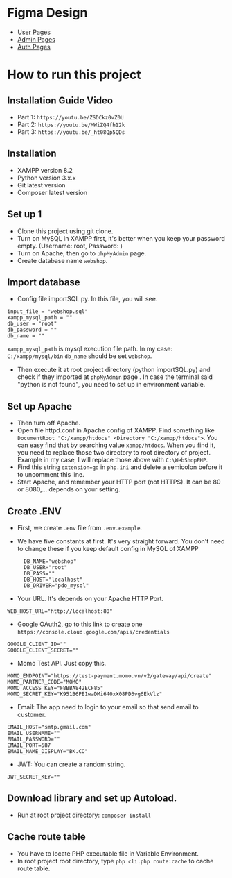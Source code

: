 # Figma Design
- [User Pages](https://www.figma.com/design/WODTtcywtbgvfuzAwmd2iM/E-commerce-Website-Template-(Freebie)-(Community)?node-id=35-740&node-type=frame&t=SJUYJyWysxygRbV3-0)
- [Admin Pages](https://www.figma.com/design/Mh1T28FboLOfH7G6y18EQy/BankDash---Dashboard-UI-Kit---Admin-Template-Dashboard---Admin-Dashboard-(Community)?node-id=0-1&node-type=canvas&t=Rp7bfVyYpO4D3MAV-0)
- [Auth Pages](https://www.figma.com/design/T2ZDdG49DDs84t1zQhVH9e/Login-Page-Perfect-UI-(Freebie)-(Community)?node-id=8-2&node-type=canvas&t=H006bWqCuyjbcCTz-0)


# How to run this project


## Installation Guide Video
- Part 1: `https://youtu.be/ZSDCkz0vZ0U`
- Part 2: `https://youtu.be/MWiZQ4fh12k`
- Part 3: `https://youtu.be/_ht08Qp5QDs`


## Installation
- XAMPP version 8.2 
- Python version 3.x.x 
- Git latest version
- Composer latest version

## Set up 1
- Clone this project using git clone.
- Turn on MySQL in XAMPP first, it's better when you keep your password empty. (Username: root, Password: )
- Turn on Apache, then go to `phpMyAdmin` page.
- Create database name `webshop`.


## Import database
- Config file importSQL.py. In this file, you will see.
```
input_file = "webshop.sql"
xampp_mysql_path = "" 
db_user = "root"  
db_password = ""  
db_name = ""
```
`xampp_mysql_path` is mysql execution file path. In my case: `C:/xampp/mysql/bin`
`db_name` should be set `webshop`.
- Then execute it at root project directory (python importSQL.py) and check if they imported at `phpMyAdmin` page . In case the terminal said "python is not found", you need to set up in environment variable.

## Set up Apache
- Then turn off Apache.
- Open file httpd.conf in Apache config of XAMPP. Find something like `DocumentRoot "C:/xampp/htdocs" <Directory "C:/xampp/htdocs">`. You can easy find that by searching value `xampp/htdocs`. When you find it, you need to replace those two directory to root directory of project. Example in my case, I will replace those above with `C:\WebShopPHP`.
- Find this string `extension=gd` in `php.ini` and delete a semicolon before it to uncomment this line.
- Start Apache, and remember your HTTP port (not HTTPS). It can be 80 or 8080,... depends on your setting.


## Create .ENV
- First, we create `.env` file from `.env.example`.
- We have five constants at first. It's very straight forward. You don't need to change these if you keep default config in MySQL of XAMPP
   ```
     DB_NAME="webshop"
     DB_USER="root"
     DB_PASS=""
     DB_HOST="localhost"
     DB_DRIVER="pdo_mysql"
     ```

- Your URL. It's depends on your Apache HTTP Port.
```
WEB_HOST_URL="http://localhost:80"
  ```

- Google OAuth2, go to this link to create one `https://console.cloud.google.com/apis/credentials`
```
GOOGLE_CLIENT_ID=""
GOOGLE_CLIENT_SECRET=""
``` 

- Momo Test API. Just copy this.
```
MOMO_ENDPOINT="https://test-payment.momo.vn/v2/gateway/api/create"
MOMO_PARTNER_CODE="MOMO"
MOMO_ACCESS_KEY="F8BBA842ECF85"
MOMO_SECRET_KEY="K951B6PE1waDMi640xX08PD3vg6EkVlz"
```

- Email: The app need to login to your email so that send email to customer. 
```
EMAIL_HOST="smtp.gmail.com"
EMAIL_USERNAME=""
EMAIL_PASSWORD=""
EMAIL_PORT=587
EMAIL_NAME_DISPLAY="BK.CO"
```

- JWT: You can create a random string.
```
JWT_SECRET_KEY=""
```

## Download library and set up Autoload.
- Run at root project directory: `composer install`

## Cache route table
- You have to locate PHP executable file in Variable Environment.
- In root project root directory, type `php cli.php route:cache` to cache route table.






